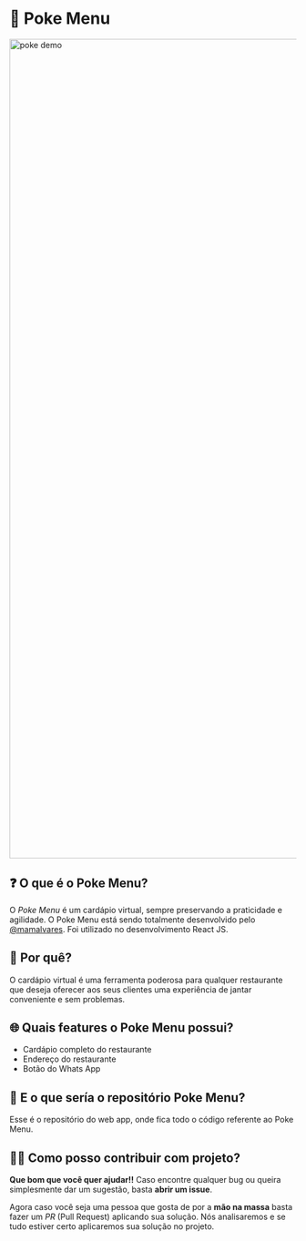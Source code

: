 # 🥗 Poke Menu

<img width="1440" alt="poke demo" src="https://user-images.githubusercontent.com/55765308/210568498-4fcdb1a3-e363-48f8-8b73-a5746e486e8b.png">

## ❓ O que é o Poke Menu?

O *Poke Menu* é um cardápio virtual, sempre preservando a praticidade e agilidade. O Poke Menu está sendo totalmente desenvolvido pelo [@mamalvares](https://github.com/mamalvares). Foi utilizado no desenvolvimento React JS.

## 🤔 Por quê?

O cardápio virtual é uma ferramenta poderosa para qualquer restaurante que deseja oferecer aos seus clientes uma experiência de jantar conveniente e sem problemas.

## 🌐 Quais features o Poke Menu possui?

- Cardápio completo do restaurante
- Endereço do restaurante
- Botão do Whats App

## 📱 E o que sería o repositório Poke Menu?

Esse é o repositório do web app, onde fica todo o código referente ao Poke Menu.

## 👨‍🏭 Como posso contribuir com projeto?

**Que bom que você quer ajudar!!** Caso encontre qualquer bug ou queira simplesmente dar um sugestão, basta **abrir um issue**.

Agora caso você seja uma pessoa que gosta de por a **mão na massa** basta fazer um *PR* (Pull Request) aplicando sua solução. Nós analisaremos e se tudo estiver certo aplicaremos sua solução no projeto.
